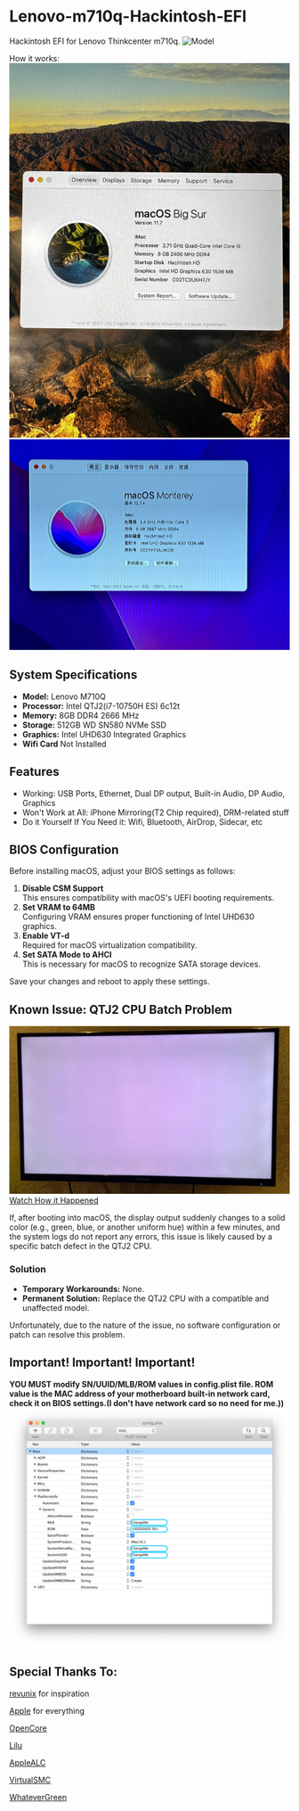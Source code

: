 # Lenovo-m710q-Hackintosh-EFI
 Hackintosh EFI for Lenovo Thinkcenter m710q.
![Model](https://fardincompteq.com/wp-content/uploads/2018/03/M700-Tiny-600x600.png)

How it works:
![working](/Pics/1.JPG)
![1](img/os.jpg)

## System Specifications

- **Model:** Lenovo M710Q  
- **Processor:** Intel QTJ2(i7-10750H ES) 6c12t
- **Memory:** 8GB DDR4 2666 MHz  
- **Storage:** 512GB WD SN580 NVMe SSD  
- **Graphics:** Intel UHD630 Integrated Graphics 
- **Wifi Card** Not Installed 
## Features
- Working: USB Ports, Ethernet, Dual DP output, Built-in Audio, DP Audio, Graphics
- Won't Work at All: iPhone Mirroring(T2 Chip required), DRM-related stuff
- Do it Yourself If You Need it: Wifi, Bluetooth, AirDrop, Sidecar, etc

## BIOS Configuration

Before installing macOS, adjust your BIOS settings as follows:

1. **Disable CSM Support**  
   This ensures compatibility with macOS's UEFI booting requirements.
2. **Set VRAM to 64MB**  
   Configuring VRAM ensures proper functioning of Intel UHD630 graphics.
3. **Enable VT-d**  
   Required for macOS virtualization compatibility.
4. **Set SATA Mode to AHCI**  
   This is necessary for macOS to recognize SATA storage devices.

Save your changes and reboot to apply these settings.

## Known Issue: QTJ2 CPU Batch Problem
![2](img/bad-display.jpg)
[Watch How it Happened](https://youtu.be/CKHQxTijZmY)

If, after booting into macOS, the display output suddenly changes to a solid color (e.g., green, blue, or another uniform hue) within a few minutes, and the system logs do not report any errors, this issue is likely caused by a specific batch defect in the QTJ2 CPU. 

### Solution

- **Temporary Workarounds:** None.
- **Permanent Solution:** Replace the QTJ2 CPU with a compatible and unaffected model.

Unfortunately, due to the nature of the issue, no software configuration or patch can resolve this problem.

## Important! Important! Important!

**YOU MUST modify SN/UUID/MLB/ROM values in config.plist file. ROM value is the MAC address of your motherboard built-in network card, check it on BIOS settings.(I don't have network card so no need for me.))**
![SN/UUID/MLB](https://github.com/revunix/GIGABYTE-X399-Designare-EX/blob/main/images/MLBUUIDSN.png?raw=true)

## Special Thanks To:

[revunix](https://github.com/revunix/ThinkCentre-M710Q) for inspiration

[Apple](https://apple.com) for everything

[OpenCore](https://github.com/acidanthera/OpenCorePkg/releases/latest)

[Lilu](https://github.com/acidanthera/Lilu/releases/latest) 

[AppleALC](https://github.com/acidanthera/AppleALC/releases/latest)

[VirtualSMC](https://github.com/acidanthera/VirtualSMC/releases/latest) 

[WhateverGreen](https://github.com/acidanthera/whatevergreen/releases/latest) 

